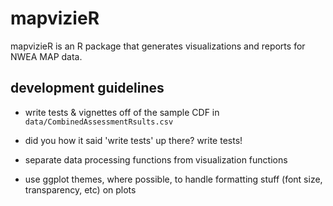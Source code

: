 # mapvizieR

mapvizieR is an R package that generates visualizations and reports for NWEA MAP data.

## development guidelines

- write tests & vignettes off of the sample CDF in `data/CombinedAssessmentRsults.csv`

- did you how it said 'write tests' up there?  write tests!

- separate data processing functions from visualization functions

- use ggplot themes, where possible, to handle formatting stuff (font size, transparency, etc) on plots
